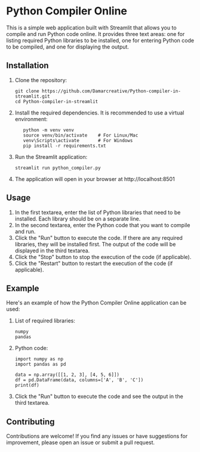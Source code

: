 # Python Compiler Online
This is a simple web application built with Streamlit that allows you to compile and run Python code online. It provides three text areas: one for listing required Python libraries to be installed, one for entering Python code to be compiled, and one for displaying the output.

## Installation
1. Clone the repository:
   ```shell
   git clone https://github.com/Damarcreative/Python-compiler-in-streamlit.git
   cd Python-compiler-in-streamlit
2. Install the required dependencies. It is recommended to use a virtual environment:
    ```shell
       python -m venv venv
       source venv/bin/activate    # For Linux/Mac
       venv\Scripts\activate       # For Windows
       pip install -r requirements.txt
3. Run the Streamlit application:
    ```shell
    streamlit run python_compiler.py
4. The application will open in your browser at http://localhost:8501

## Usage
1. In the first textarea, enter the list of Python libraries that need to be installed. Each library should be on a separate line.
2. In the second textarea, enter the Python code that you want to compile and run.
3. Click the "Run" button to execute the code. If there are any required libraries, they will be installed first. The output of the code will be displayed in the third textarea.
4. Click the "Stop" button to stop the execution of the code (if applicable).
5. Click the "Restart" button to restart the execution of the code (if applicable).

## Example
Here's an example of how the Python Compiler Online application can be used:
1. List of required libraries:
    ```shell
    numpy
    pandas
2. Python code:
    ```shell
    import numpy as np
    import pandas as pd
    
    data = np.array([[1, 2, 3], [4, 5, 6]])
    df = pd.DataFrame(data, columns=['A', 'B', 'C'])
    print(df)
3. Click the "Run" button to execute the code and see the output in the third textarea.

## Contributing
Contributions are welcome! If you find any issues or have suggestions for improvement, please open an issue or submit a pull request.

